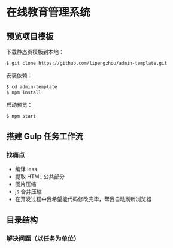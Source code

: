 # 在线教育管理系统

## 预览项目模板

下载静态页模板到本地：

```bash
$ git clone https://github.com/lipengzhou/admin-template.git
```

安装依赖：

```bash
$ cd admin-template
$ npm install
```

启动预览：

```bash
$ npm start
```

## 搭建 Gulp 任务工作流

### 找痛点

- 编译 less
- 提取 HTML 公共部分
- 图片压缩
- js 合并压缩
- 在开发过程中我希望能代码修改完毕，帮我自动刷新浏览器

## 目录结构



### 解决问题（以任务为单位）


